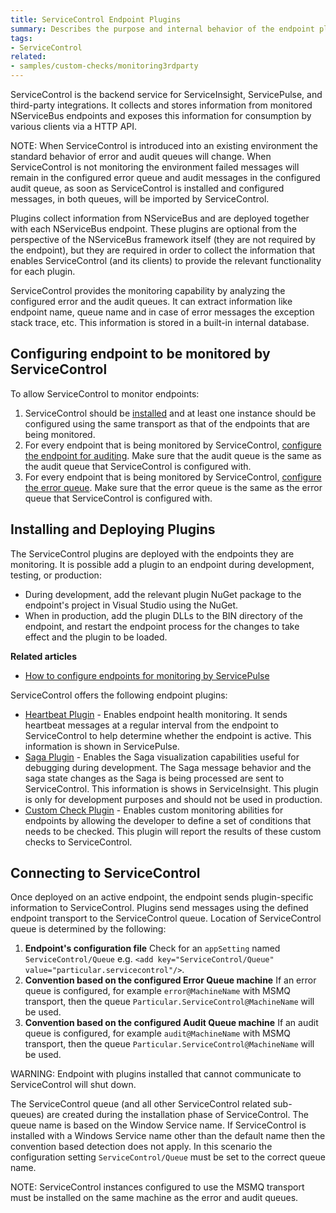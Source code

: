```yaml
---
title: ServiceControl Endpoint Plugins
summary: Describes the purpose and internal behavior of the endpoint plugins used by ServiceControl
tags:
- ServiceControl
related:
- samples/custom-checks/monitoring3rdparty
---
```


ServiceControl is the backend service for ServiceInsight, ServicePulse, and third-party integrations. It collects and stores information from monitored NServiceBus endpoints and exposes this information for consumption by various clients via a HTTP API.

NOTE: When ServiceControl is introduced into an existing environment the standard behavior of error and audit queues will change. When ServiceControl is not monitoring the environment failed messages will remain in the configured error queue and audit messages in the configured audit queue, as soon as ServiceControl is installed and configured messages, in both queues, will be imported by ServiceControl.

Plugins collect information from NServiceBus and are deployed together with each NServiceBus endpoint. These plugins are optional from the perspective of the NServiceBus framework itself (they are not required by the endpoint), but they are required in order to collect the information that enables ServiceControl (and its clients) to provide the relevant functionality for each plugin.

ServiceControl provides the monitoring capability by analyzing the configured error and the audit queues. It can extract information like endpoint name, queue name and in case of error messages the exception stack trace, etc. This information is stored in a built-in internal database.

## Configuring endpoint to be monitored by ServiceControl

To allow ServiceControl to monitor endpoints:

1. ServiceControl should be [installed](/servicecontrol/installation.md) and at least one instance should be configured using the same transport as that of the endpoints that are being monitored.
2. For every endpoint that is being monitored by ServiceControl, [configure the endpoint for auditing](/nservicebus/operations/auditing.md#configuring-auditing). Make sure that the audit queue is the same as the audit queue that ServiceControl is configured with.
3. For every endpoint that is being monitored by ServiceControl, [configure the error queue](/nservicebus/errors/#configure-the-error-queue). Make sure that the error queue is the same as the error queue that ServiceControl is configured with.


## Installing and Deploying Plugins

The ServiceControl plugins are deployed with the endpoints they are monitoring. It is possible add a plugin to an endpoint during development, testing, or production:

 * During development, add the relevant plugin NuGet package to the endpoint's project in Visual Studio using the NuGet.
 * When in production, add the plugin DLLs to the BIN directory of the endpoint, and restart the endpoint process for the changes to take effect and the plugin to be loaded.

**Related articles**

 - [How to configure endpoints for monitoring by ServicePulse](/servicepulse/how-to-configure-endpoints-for-monitoring.md)

 ServiceControl offers the following endpoint plugins:
  - [Heartbeat Plugin](heartbeat.md) - Enables endpoint health monitoring. It sends heartbeat messages at a regular interval from the endpoint to ServiceControl to help determine whether the endpoint is active. This information is shown in ServicePulse.
  - [Saga Plugin](saga-audit.md) - Enables the Saga visualization capabilities useful for debugging during development. The Saga message behavior and the saga state changes as the Saga is being processed are sent to ServiceControl. This information is shows in ServiceInsight. This plugin is only for development purposes and should not be used in production.
  - [Custom Check Plugin](custom-checks.md) - Enables custom monitoring abilities for endpoints by allowing the developer to define a set of conditions that needs to be checked. This plugin will report the results of these custom checks to ServiceControl.

## Connecting to ServiceControl

Once deployed on an active endpoint, the endpoint sends plugin-specific information to ServiceControl. Plugins send messages using the defined endpoint transport to the ServiceControl queue. Location of ServiceControl queue is determined by the following:

1. **Endpoint's configuration file**
Check for an `appSetting` named `ServiceControl/Queue` e.g. `<add key="ServiceControl/Queue" value="particular.servicecontrol"/>`.
1. **Convention based on the configured Error Queue machine**
If an error queue is configured, for example `error@MachineName` with MSMQ transport, then the queue `Particular.ServiceControl@MachineName` will be used.
1. **Convention based on the configured Audit Queue machine**
If an audit queue is configured, for example `audit@MachineName` with MSMQ transport, then the queue `Particular.ServiceControl@MachineName` will be used.

WARNING: Endpoint with plugins installed that cannot communicate to ServiceControl will shut down.

The ServiceControl queue (and all other ServiceControl related sub-queues) are created during the installation phase of ServiceControl.  The  queue name is based on the Window Service name.  If ServiceControl is installed with a Windows Service name other than the default name then the convention based detection does not apply.  In this scenario the configuration setting `ServiceControl/Queue` must be set to the correct queue name.  

NOTE: ServiceControl instances configured to use the MSMQ transport must be installed on the same machine as the error and audit queues.

